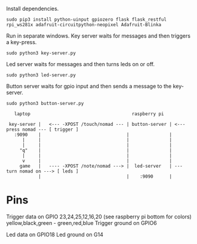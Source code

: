 Install dependencies.
```
sudo pip3 install python-uinput gpiozero flask flask_restful rpi_ws281x adafruit-circuitpython-neopixel Adafruit-Blinka
```

Run in separate windows.
Key server waits for messages and then triggers a key-press.
```
sudo python3 key-server.py
```

Led server waits for messages and then turns leds on or off.
```
sudo python3 led-server.py
```

Button server waits for gpio input and then sends a message to the key-server.
```
sudo python3 button-server.py
```

```
   laptop                                      raspberry pi

 key-server |   <--- -XPOST /touch/nomad --- | button-server | <--- press nomad --- [ trigger ]
   :9090    |                                |               |
      |     |                                |               |      
      |     |                                |               |
     "q"    |                                |               |
      |     |                                |               |
      v     |                                |               |
     game   |   ---- -XPOST /note/nomad ---> |  led-server   | --- turn nomad on ---> [ leds ]
            |                                |    :9090      |
```

# Pins
Trigger data on GPIO 23,24,25,12,16,20 (see raspberry pi bottom for colors) yellow,black,green - green,red,blue
Trigger ground on GPIO6

Led data on GPIO18
Led ground on G14

